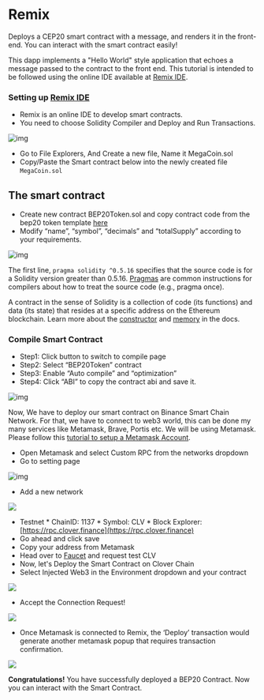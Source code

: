 # Remix

Deploys a CEP20 smart contract with a message, and renders it in the front-end. You can interact with the smart contract easily!

This dapp implements a "Hello World" style application that echoes a message passed to the contract to the front end. This tutorial is intended to be followed using the online IDE available at [Remix IDE](https://remix.ethereum.org/).

### Setting up [Remix IDE](https://remix.ethereum.org/) <a id="setting-up-remix-ide"></a>

* Remix is an online IDE to develop smart contracts.
* You need to choose Solidity Compiler and Deploy and Run Transactions.

![img](https://lh3.googleusercontent.com/BUilfLHVuRsIwaPDCry2yk8g58oMZfq65Nf-Ihc7g8rYtp7BjlxJWiwBQj0BK8e8ZsWET4zPcwdKYCcOn1mdsnFaH60E2Uhj5JEyhMz1-f-_aGwupbPbwaoMRZvB0NATWjPQadNT)

* Go to File Explorers, And Create a new file, Name it MegaCoin.sol
* Copy/Paste the Smart contract below into the newly created file `MegaCoin.sol`

## The smart contract <a id="the-smart-contract"></a>

* Create new contract BEP20Token.sol and copy contract code from the bep20 token template [here](https://docs.binance.org/smart-chain/developer/BEP20Token.template)
* Modify “name”, “symbol”, “decimals” and “totalSupply” according to your requirements.

![img](https://lh4.googleusercontent.com/hgxDh_hXCFKwwlkAYG6h9qfxvzyeeD3k-t3tNBD-VSvwTtM4AnaFylZ6SjSmfTKCuIqhs66Z9vi7mRplIfN5ER7n1yMz0EKpO_RDOcTQTrsh5R1DC0doVC7FT05Hu2bboM2o57Qg)

The first line, `pragma solidity ^0.5.16` specifies that the source code is for a Solidity version greater than 0.5.16. [Pragmas](https://solidity.readthedocs.io/en/latest/layout-of-source-files.html#pragma) are common instructions for compilers about how to treat the source code \(e.g., pragma once\).

A contract in the sense of Solidity is a collection of code \(its functions\) and data \(its state\) that resides at a specific address on the Ethereum blockchain. Learn more about the [constructor](https://solidity.readthedocs.io/en/latest/contracts.html#constructor) and [memory](https://solidity.readthedocs.io/en/latest/introduction-to-smart-contracts.html#storage-memory-and-the-stack) in the docs.

### Compile Smart Contract <a id="compile-smart-contract"></a>

* Step1: Click button to switch to compile page
* Step2: Select “BEP20Token” contract
* Step3: Enable “Auto compile” and “optimization”
* Step4: Click “ABI” to copy the contract abi and save it.

![img](https://lh6.googleusercontent.com/qY_5g3ZMnJca6n84W2JxIoBvd8iHRQ0qkOQuJ60pRIcKvgZB5-bXcGq6gS7dFwA5rYXbiS2NyaUQ1Qptcagqa0pb7kmq_S-Dh8drA4R-hDg9_NVp1zPl-tmqIDanlcgLibaR3CV7)

Now, We have to deploy our smart contract on Binance Smart Chain Network. For that, we have to connect to web3 world, this can be done my many services like Metamask, Brave, Portis etc. We will be using Metamask. Please follow this [tutorial to setup a Metamask Account](https://docs.binance.org/smart-chain/wallet/metamask.html).

* Open Metamask and select Custom RPC from the networks dropdown
* Go to setting page 

![img](https://lh5.googleusercontent.com/NqWPIv1MrMJ-W2wDKjxtdxcdFhDwiqhsZ6G6MY6FQnhxPTCCPfPHBJ59vBl1ddxpbfV11ufETWAolV1s9YjCYHPeJCKW1S-sr8gfjcFt3swXM-p3IgafNBqPZ86DvThK-I9gKbrw)

* Add a new network

![](../../.gitbook/assets/wechate6b1d6dd3249493dbdc35ce2a399c93a.png)

* Testnet \* ChainID: 1137 \* Symbol: CLV \* Block Explorer: [https://rpc.clover.finance](https://rpc.clover.finance)
* Go ahead and click save
* Copy your address from Metamask
* Head over to [Faucet](http://faucet.clovernode.com/) and request test CLV
* Now, let's Deploy the Smart Contract on Clover Chain
* Select Injected Web3 in the Environment dropdown and your contract

![](../../.gitbook/assets/wechat3992b3176f68921425976a75691e18d9.png)

* Accept the Connection Request!

![](../../.gitbook/assets/wechatb79a46a51fa05f007a8e5d43650fd6b4.png)

* Once Metamask is connected to Remix, the ‘Deploy’ transaction would generate another metamask popup that requires transaction confirmation.

![](../../.gitbook/assets/wechatfa83faa624300261955ccc46843ef9c6.png)

**Congratulations!** You have successfully deployed a BEP20 Contract. Now you can interact with the Smart Contract. 

